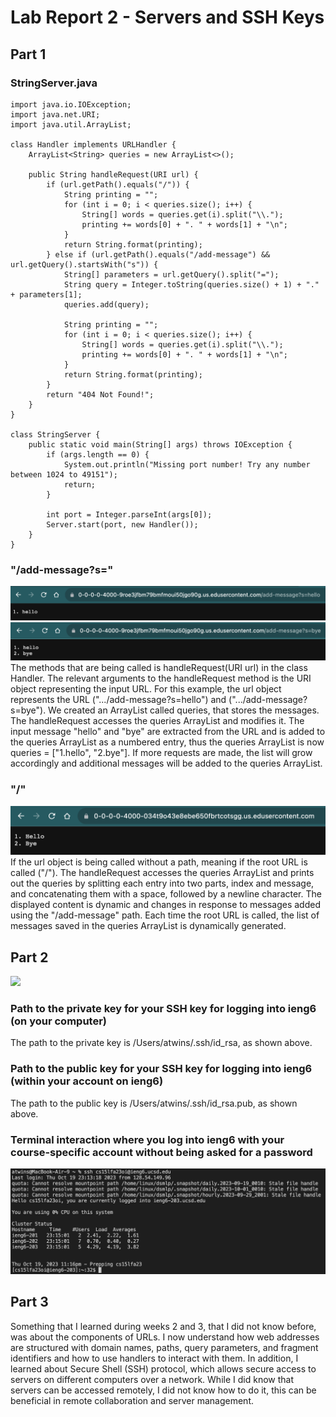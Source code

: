 # Lab Report 2 - Servers and SSH Keys

## Part 1

### StringServer.java
```
import java.io.IOException;
import java.net.URI;
import java.util.ArrayList;

class Handler implements URLHandler {
    ArrayList<String> queries = new ArrayList<>();

    public String handleRequest(URI url) {
        if (url.getPath().equals("/")) {
            String printing = "";
            for (int i = 0; i < queries.size(); i++) {  
                String[] words = queries.get(i).split("\\.");  
                printing += words[0] + ". " + words[1] + "\n";
            }
            return String.format(printing);
        } else if (url.getPath().equals("/add-message") && url.getQuery().startsWith("s")) {
            String[] parameters = url.getQuery().split("=");
            String query = Integer.toString(queries.size() + 1) + "." + parameters[1];
            queries.add(query);

            String printing = "";
            for (int i = 0; i < queries.size(); i++) {  
                String[] words = queries.get(i).split("\\.");  
                printing += words[0] + ". " + words[1] + "\n";
            }
            return String.format(printing);
        }
        return "404 Not Found!";
    }
}

class StringServer {
    public static void main(String[] args) throws IOException {
        if (args.length == 0) {
            System.out.println("Missing port number! Try any number between 1024 to 49151");
            return;
        }

        int port = Integer.parseInt(args[0]);
        Server.start(port, new Handler());
    }
}

```

### "/add-message?s="
![](addinghello.png)
![](addingbye.png)
The methods that are being called is handleRequest(URI url) in the class Handler. The relevant arguments to the handleRequest method is the URI object representing the input URL. For this example, the url object represents the URL (".../add-message?s=hello") and (".../add-message?s=bye"). We created an ArrayList called queries, that stores the messages. The handleRequest accesses the queries ArrayList and modifies it. The input message "hello" and "bye" are extracted from the URL and is added to the queries ArrayList as a numbered entry, thus the queries ArrayList is now queries = ["1.hello", "2.bye"]. If more requests are made, the list will grow accordingly and additional messages will be added to the queries ArrayList.

### "/"
![](add-message.png)
If the url object is being called without a path, meaning if the root URL is called ("/"). The handleRequest accesses the queries ArrayList and prints out the queries by splitting each entry into two parts, index and message, and concatenating them with a space, followed by a newline character. The displayed content is dynamic and changes in response to messages added using the "/add-message" path. Each time the root URL is called, the list of messages saved in the queries ArrayList is dynamically generated.

## Part 2
![](getttingsshkey.png)

### Path to the private key for your SSH key for logging into ieng6 (on your computer)
The path to the private key is /Users/atwins/.ssh/id_rsa, as shown above.

### Path to the public key for your SSH key for logging into ieng6 (within your account on ieng6)
The path to the public key is /Users/atwins/.ssh/id_rsa.pub, as shown above.

### Terminal interaction where you log into ieng6 with your course-specific account without being asked for a password
![](terminalinteraction.png)

## Part 3
Something that I learned during weeks 2 and 3, that I did not know before, was about the components of URLs. I now understand how web addresses are structured with domain names, paths, query parameters, and fragment identifiers and how to use handlers to interact with them. In addition, I learned about Secure Shell (SSH) protocol, which allows secure access to servers on different computers over a network. While I did know that servers can be accessed remotely, I did not know how to do it, this can be beneficial in remote collaboration and server management. 
